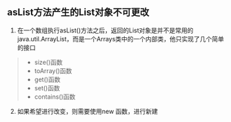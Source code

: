 asList方法产生的List对象不可更改
---
1. 在一个数组执行asList()方法之后，返回的List对象是并不是常用的java.util.ArrayList，而是一个Arrays类中的一个内部类，他只实现了几个简单的接口
>+ size()函数
>+ toArray()函数
>+ get()函数
>+ set()函数
>+ contains()函数

2. 如果希望进行改变，则需要使用new 函数，进行新建